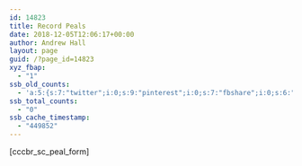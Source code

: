 ```yaml
---
id: 14823
title: Record Peals
date: 2018-12-05T12:06:17+00:00
author: Andrew Hall
layout: page
guid: /?page_id=14823
xyz_fbap:
  - "1"
ssb_old_counts:
  - 'a:5:{s:7:"twitter";i:0;s:9:"pinterest";i:0;s:7:"fbshare";i:0;s:6:"reddit";i:0;s:6:"tumblr";N;}'
ssb_total_counts:
  - "0"
ssb_cache_timestamp:
  - "449852"
---
```

[cccbr\_sc\_peal_form]
